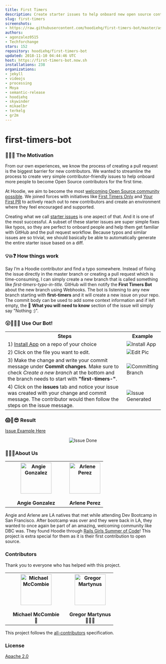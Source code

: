 ```yaml
---
title: First Timers
description: Create starter issues to help onboard new open source contributors
slug: first-timers
screenshots:
- https://raw.githubusercontent.com/hoodiehq/first-timers-bot/master/assets/Issue-Done.png
authors:
- agonzalez0515
- Techforchange
stars: 152
repository: hoodiehq/first-timers-bot
updated: 2018-11-10 04:44:46 UTC
host: https://first-timers-bot.now.sh
installations: 238
organizations:
- jekyll
- videojs
- processing
- Moya
- semantic-release
- hoodiehq
- skywinder
- mikaelbr
- terkelg
- gr2m
---
```


# first-timers-bot

### 🐶🎯⛳ The Motivation

From our own experiences, we know the process of creating a pull request is the biggest barrier for new contributors.  We wanted to streamline the process to create very simple contributor-friendly issues to help onboard more people to become Open Source contributors for the first time.

At Hoodie, we aim to become the most [welcoming Open Source community possible](http://hood.ie/blog/welcoming-communities.html). We joined forces with initiatives like [First Timers Only](http://www.firsttimersonly.com/) and [Your First PR](http://yourfirstpr.github.io/) to actively reach out to new contributors and create an environment where they feel encouraged and supported.

Creating what we call [starter issues](http://hood.ie/blog/starter-issues.html) is one aspect of that. And it is one of the most successful. A subset of these starter issues are super simple fixes like typos, so they are perfect to onboard people and help them get familiar with GitHub and the pull request workflow. Because typos and similar issues are so trivial, we should basically be able to automatically generate the entire starter issue based on a diff.

### 💡💥❓ How things work

Say I’m a Hoodie contributor and find a typo somewhere. Instead of fixing the issue directly in the master branch or creating a pull request which is time-consuming, I can simply create a new branch that is called something like _first-timers-typo-in-title._ GitHub will then notify the **First Timers Bot** about the new branch using Webhooks. The bot is listening to any new branch starting with **first-timers** and it will create a new issue on your repo. The commit body can be used to add some context information and if left empty, the 🤔 **What you will need to know** section of the issue will simply say "Nothing :)".


### 😮🙌👀🎉 Use Our Bot!

<table>
    <tr>
        <th>Steps</th>
        <th>Example</th>
    </tr>
    <tr>
        <td>1) <a href="https://github.com/apps/first-timers">Install App</a> on a repo of your choice</td>
        <td><img src="https://raw.githubusercontent.com/hoodiehq/first-timers-bot/master/assets/Install-App.png" alt="Install App"></td>
    </tr>
    <tr>
        <td>2) Click on the file you want to edit.</td>
        <td><img src="https://raw.githubusercontent.com/hoodiehq/first-timers-bot/master/assets/editPic.png" alt="Edit Pic"></td>
    </tr>
    <tr>
        <td>3) Make the change and write your commit message under <b>Commit changes</b>.  Make sure to check <i>Create a new branch</i> at the bottom and the branch needs to start with <b>"first-timers-"</b>.</td>
        <td><img src="https://raw.githubusercontent.com/hoodiehq/first-timers-bot/master/assets/Committing-Branch.png" alt="Committing Branch"></td>
    </tr>
    <tr>
        <td>4) Click on the <b>issues</b> tab and notice your issue was created with your change and commit message. The contributor would then follow the steps on the issue message.</td>
        <td><img src="https://raw.githubusercontent.com/hoodiehq/first-timers-bot/master/assets/Issue-Generated.png" alt="Issue Generated"></td>
    </tr>
</table>

### 😱🙌😎 Result

[Issue Example Here](https://github.com/arlene-perez/bot-app-test/issues/1)

<p align="center"><img src="https://raw.githubusercontent.com/hoodiehq/first-timers-bot/master/assets/Issue-Done.png" alt="Issue Done"></p>

### 👩‍💻💕About Us
<table>
    <col width="200">
    <th>
        <img src="https://avatars.githubusercontent.com/agonzalez0515?s=100" width="100" alt="Angie Gonzalez" style="text-decoration:none"><br><br>
        <a href="https://github.com/agonzalez0515" style="text-decoration:none">Angie Gonzalez</a>
    </th>
    <th>
        <img src="https://avatars.githubusercontent.com/techforchange?s=100" width="100" alt="Arlene Perez" style="text-decoration:none"><br><br>
        <a href="https://github.com/techforchange" style="text-decoration:none">Arlene Perez</a>
    </th>
</table>

Angie and Arlene are LA natives that met while attending Dev Bootcamp in San Francisco.  After bootcamp was over and they were back in LA, they wanted to once again be part of an amazing, welcoming community like DBC was. They found Hoodie through [Rails Girls Summer of Code](https://railsgirlssummerofcode.org/)! This project is extra special for them as it is their first contribution to open source.

### Contributors

Thank you to everyone who has helped with this project.

<table>
  <col width="200">
    <th>
        <img src="https://avatars.githubusercontent.com/michaelmccombie?s=100" width="100" alt="Michael McCombie"><br><br>
        <a href="https://twitter.com/michaelbuilds"  style="text-decoration:none">Michael McCombie</a><br>
        <a href="https://raw.githubusercontent.com/hoodiehq/first-timers-bot/51742c62ae3e4e2be7e58d170a9eab73a3871bf4/assets/avatar.png" style="text-decoration:none">🎨</a>
    </th>
    <th>
        <img src="https://avatars.githubusercontent.com/gr2m?s=100" width="100" alt="Gregor Martynus"  style="text-decoration:none"><br><br>
        <a href="https://github.com/gr2m"  style="text-decoration:none">Gregor Martynus</a><br>
        <a href="https://twitter.com/gr2m"  style="text-decoration:none">👨🏻‍🏫 </a>
    </th>
</table>

This project follows the [all-contributors](https://github.com/kentcdodds/all-contributors) specification.

### License

[Apache 2.0](http://www.apache.org/licenses/LICENSE-2.0)
